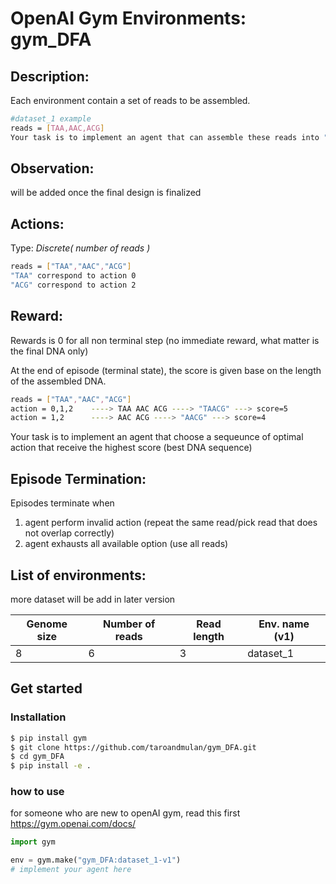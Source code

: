 # OpenAI Gym Environments: gym_DFA

## Description:
Each environment contain a set of reads to be assembled. 
```bash
#dataset_1 example
reads = [TAA,AAC,ACG] 
Your task is to implement an agent that can assemble these reads into "TAACG"
```
## Observation:
will be added once the final design is finalized		


## Actions:

Type: *Discrete( number of reads )*
```bash
reads = ["TAA","AAC","ACG"]
"TAA" correspond to action 0
"ACG" correspond to action 2
```

## Reward:

Rewards is 0 for all non terminal step (no immediate reward, what matter is the final DNA only)

At the end of episode (terminal state), the score is given base on the length of the assembled DNA.

```bash
reads = ["TAA","AAC","ACG"]
action = 0,1,2    ----> TAA AAC ACG ----> "TAACG" ---> score=5
action = 1,2      ----> AAC ACG ----> "AACG" ---> score=4
```
Your task is to implement an agent that choose a sequeunce of optimal action that receive the highest score (best DNA sequence) 
## Episode Termination:

Episodes terminate when 

1. agent perform invalid action (repeat the same read/pick read that does not overlap correctly)
2. agent exhausts all available option (use all reads)

## List of environments:

more dataset will be add in later version


Genome size | Number of reads | Read length | Env. name (v1) | 
------------ | ------------- | ------------- | ------------- | 
8 | 6 | 3 | dataset_1| 


## Get started

### Installation

```bash
$ pip install gym
$ git clone https://github.com/taroandmulan/gym_DFA.git
$ cd gym_DFA
$ pip install -e .
```


### how to use
for someone who are new to openAI gym, read this first https://gym.openai.com/docs/
```python
import gym

env = gym.make("gym_DFA:dataset_1-v1")
# implement your agent here
```


